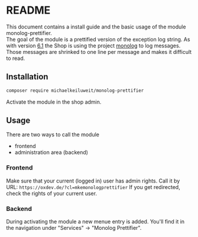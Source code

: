 # README
This document contains a install guide and the basic usage of the module monolog-prettifier.  
The goal of the module is a prettified version of the exception log string. 
As with version [6.1](https://docs.oxid-esales.com/developer/en/6.1/system_architecture/logging.html) the Shop is using the project [monolog](https://github.com/Seldaek/monolog) to log messages. 
Those messages are shrinked to one line per message and makes it difficult to read.


## Installation

```bash
composer require michaelkeiluweit/monolog-prettifier
```
Activate the module in the shop admin.  

## Usage

There are two ways to call the module
- frontend
- administration area (backend)

### Frontend
Make sure that your current (logged in) user has admin rights.
Call it by URL: `https://oxdev.de/?cl=mkemonologprettifier`
If you get redirected, check the rights of your current user.

### Backend
During activating the module a new menue entry is added. 
You'll find it in the navigation under "Services" -> "Monolog Prettifier".
